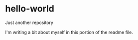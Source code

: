 # hello-world
Just another repository

I'm writing a bit about myself in this portion of the readme file.
